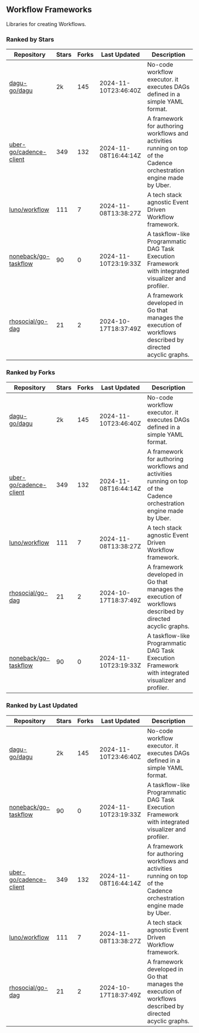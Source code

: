## Workflow Frameworks

Libraries for creating Workflows.

### Ranked by Stars

| Repository | Stars | Forks | Last Updated | Description | 
|------------|-------|-------|--------------|-------------|
| [dagu-go/dagu](https://github.com/dagu-go/dagu) | 2k | 145 | 2024-11-10T23:46:40Z |  No-code workflow executor. it executes DAGs defined in a simple YAML format. |
| [uber-go/cadence-client](https://github.com/uber-go/cadence-client) | 349 | 132 | 2024-11-08T16:44:14Z |  A framework for authoring workflows and activities running on top of the Cadence orchestration engine made by Uber. |
| [luno/workflow](https://github.com/luno/workflow) | 111 | 7 | 2024-11-08T13:38:27Z |  A tech stack agnostic Event Driven Workflow framework. |
| [noneback/go-taskflow](https://github.com/noneback/go-taskflow) | 90 | 0 | 2024-11-10T23:19:33Z |  A taskflow-like Programmatic DAG Task Execution Framework with integrated visualizer and profiler. |
| [rhosocial/go-dag](https://github.com/rhosocial/go-dag) | 21 | 2 | 2024-10-17T18:37:49Z |  A framework developed in Go that manages the execution of workflows described by directed acyclic graphs. |

### Ranked by Forks

| Repository | Stars | Forks | Last Updated | Description | 
|------------|-------|-------|--------------|-------------|
| [dagu-go/dagu](https://github.com/dagu-go/dagu) | 2k | 145 | 2024-11-10T23:46:40Z |  No-code workflow executor. it executes DAGs defined in a simple YAML format. |
| [uber-go/cadence-client](https://github.com/uber-go/cadence-client) | 349 | 132 | 2024-11-08T16:44:14Z |  A framework for authoring workflows and activities running on top of the Cadence orchestration engine made by Uber. |
| [luno/workflow](https://github.com/luno/workflow) | 111 | 7 | 2024-11-08T13:38:27Z |  A tech stack agnostic Event Driven Workflow framework. |
| [rhosocial/go-dag](https://github.com/rhosocial/go-dag) | 21 | 2 | 2024-10-17T18:37:49Z |  A framework developed in Go that manages the execution of workflows described by directed acyclic graphs. |
| [noneback/go-taskflow](https://github.com/noneback/go-taskflow) | 90 | 0 | 2024-11-10T23:19:33Z |  A taskflow-like Programmatic DAG Task Execution Framework with integrated visualizer and profiler. |

### Ranked by Last Updated

| Repository | Stars | Forks | Last Updated | Description | 
|------------|-------|-------|--------------|-------------|
| [dagu-go/dagu](https://github.com/dagu-go/dagu) | 2k | 145 | 2024-11-10T23:46:40Z |  No-code workflow executor. it executes DAGs defined in a simple YAML format. |
| [noneback/go-taskflow](https://github.com/noneback/go-taskflow) | 90 | 0 | 2024-11-10T23:19:33Z |  A taskflow-like Programmatic DAG Task Execution Framework with integrated visualizer and profiler. |
| [uber-go/cadence-client](https://github.com/uber-go/cadence-client) | 349 | 132 | 2024-11-08T16:44:14Z |  A framework for authoring workflows and activities running on top of the Cadence orchestration engine made by Uber. |
| [luno/workflow](https://github.com/luno/workflow) | 111 | 7 | 2024-11-08T13:38:27Z |  A tech stack agnostic Event Driven Workflow framework. |
| [rhosocial/go-dag](https://github.com/rhosocial/go-dag) | 21 | 2 | 2024-10-17T18:37:49Z |  A framework developed in Go that manages the execution of workflows described by directed acyclic graphs. |

